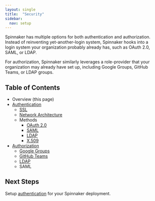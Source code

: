 ```yaml
---
layout: single
title:  "Security"
sidebar:
  nav: setup
---
```


Spinnaker has multiple options for both authentication and authorization. Instead of reinventing 
yet-another-login system, Spinnaker hooks into a login system your organization probably already 
has, such as OAuth 2.0, SAML, or LDAP.

For authorization, Spinnaker similarly leverages a role-provider that your organization may already
have set up, including Google Groups, GitHub Teams, or LDAP groups.
 
## Table of Contents

* Overview (this page)
* [Authentication](./authentication/)
  * [SSL](./authentication/ssl/)
  * [Network Architecture](./authentication/network-arch/)
  * Methods
    * [OAuth 2.0](./authentication/oauth/)
    * [SAML](./authentication/saml/)
    * [LDAP](./authentication/ldap/)
    * [X.509](./authentication/x509/)
* [Authorization](./authorization/)
  * [Google Groups](./authorization/google-groups/)
  * [GitHub Teams](./authorization/github-teams/)
  * [LDAP](./authorization/ldap/)
  * SAML


## Next Steps

Setup [authentication](./authentication/) for your Spinnaker deployment.

